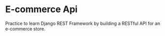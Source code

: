 # E-commerce Api

Practice to learn Django REST Framework by building a RESTful API for an e-commerce store.